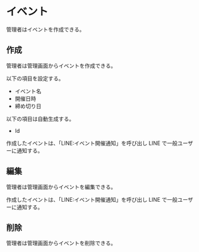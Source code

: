 # イベント

管理者はイベントを作成できる。

## 作成

管理者は管理画面からイベントを作成できる。

以下の項目を設定する。

- イベント名
- 開催日時
- 締め切り日

以下の項目は自動生成する。

- Id

作成したイベントは、「LINE:イベント開催通知」を呼び出し LINE で一般ユーザーに通知する。

## 編集

管理者は管理画面からイベントを編集できる。

作成したイベントは、「LINE:イベント開催通知」を呼び出し LINE で一般ユーザーに通知する。

## 削除

管理者は管理画面からイベントを削除できる。
